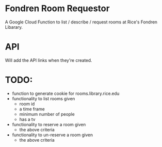# Fondren Room Requestor

A Google Cloud Function to list / describe / request rooms at Rice's
Fondren Libarary.  

# API

Will add the API links when they're created.  

# TODO:

* function to generate cookie for rooms.library.rice.edu
* functionality to list rooms given
    * room id
    * a time frame
    * minimum number of people
    * has a tv
* functionality to reserve a room given
    * the above criteria
* functionality to un-reserve a room given
    * the above criteria
